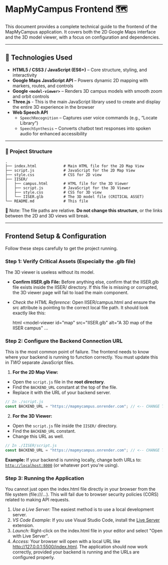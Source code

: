 # MapMyCampus Frontend 🗺

This document provides a complete technical guide to the frontend of the MapMyCampus application. It covers both the 2D Google Maps interface and the 3D model viewer, with a focus on configuration and dependencies.

---

## 🚀 Technologies Used

- **HTML5 / CSS3 / JavaScript (ES6+)** – Core structure, styling, and interactivity  
- **Google Maps JavaScript API** – Powers dynamic 2D mapping with markers, routes, and controls  
- **Google `<model-viewer>`** – Renders 3D campus models with smooth zoom and orbit controls
- **Three.js** - This is the main JavaScript library used to create and display the entire 3D experience in the browser
- **Web Speech API**
  - `SpeechRecognition` – Captures user voice commands (e.g., “Locate Library”)  
  - `SpeechSynthesis` – Converts chatbot text responses into spoken audio for enhanced accessibility

---
### 📁 Project Structure

```
.
├── index.html            # Main HTML file for the 2D Map View
├── script.js             # JavaScript for the 2D Map View
├── style.css             # CSS for 2D view
├── IISER/
│   ├── campus.html       # HTML file for the 3D Viewer
│   ├── script.js         # JavaScript for the 3D Viewer
│   ├── style.css         # CSS for 3D view
│   └── IISER.glb         # The 3D model file (CRITICAL ASSET)
└── README.md             # This file

```
📌 Note: The file paths are relative. **Do not change this structure**, or the links between the 2D and 3D views will break.


---
## Frontend Setup & Configuration

Follow these steps carefully to get the project running.

### Step 1: Verify Critical Assets (Especially the .glb file)

The 3D viewer is useless without its model.

* **Confirm IISER.glb File:** Before anything else, confirm that the IISER.glb file exists inside the IISER/ directory. If this file is missing or corrupted, the 3D viewer page will fail to load the main component.
* *Check the HTML Reference:* Open IISER/campus.html and ensure the <model-viewer> src attribute is pointing to the correct local file path. It should look exactly like this:

    html
    <model-viewer
        id="map"
        src="IISER.glb"
        alt="A 3D map of the IISER campus"
        ...
    >
    </model-viewer>
    

### Step 2: Configure the Backend Connection URL

This is the most common point of failure. The frontend needs to know where your backend is running to function correctly. You must update this in *TWO* separate JavaScript files.

1. **For the 2D Map View:**

- Open the `script.js` file in the **root directory**.
- Find the `BACKEND_URL` constant at the top of the file.
- Replace it with the URL of your backend server.

```javascript
// In ./script.js
const BACKEND_URL = "https://mapmycampus.onrender.com"; // <-- CHANGE THIS
```

2. **For the 3D Viewer:**

- Open the `script.js` file inside the `IISER/` directory.
- Find the `BACKEND_URL` constant.
- Change this URL as well.

```javascript
// In ./IISER/script.js
const BACKEND_URL = "https://mapmycampus.onrender.com"; // <-- CHANGE THIS TOO
```

**Example:** If your backend is running locally, change both URLs to:  
[`http://localhost:8000`](http://localhost:8000) (or whatever port you're using).

### Step 3: Running the Application

You cannot just open the index.html file directly in your browser from the file system (file:///...). This will fail due to browser security policies (CORS) related to making API requests.

1.  *Use a Live Server:* The easiest method is to use a local development server.
2.  *VS Code Example:* If you use Visual Studio Code, install the [Live Server](https://marketplace.visualstudio.com/items?itemName=ritwickdey.LiveServer) extension.
3.  *Launch:* Right-click on the index.html file in your editor and select "Open with Live Server".
4.  *Access:* Your browser will open with a local URL like http://127.0.0.1:5500/index.html. The application should now work correctly, provided your backend is running and the URLs are configured properly.

